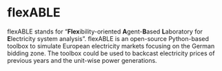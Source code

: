 # flexABLE
flexABLE stands for “**Flex**ibility-oriented **A**gent-**B**ased **L**aboratory for **E**lectricity system analysis”. flexABLE is an open-source Python-based toolbox to simulate European electricity markets focusing on the German bidding zone. The toolbox could be used to backcast electricity prices of previous years and the unit-wise power generations.
